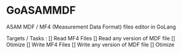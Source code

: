 # GoASAMMDF
ASAM MDF / MF4 (Measurement Data Format) files editor in GoLang

Targets / Tasks :
 [] Read MF4 Files
 [] Read any version of MDF file 
 [] Otimize
 [] Write MF4 Files
 [] Write any version of MDF file
 [] Otimize

